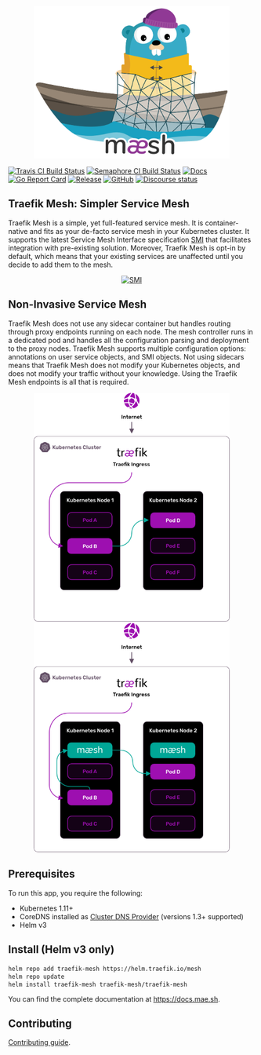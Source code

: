<p align="center">
<img width="400" src="docs/content/assets/img/traefik-mesh.png" alt="Traefik Mesh" title="Traefik Mesh" />
</p>


[![Travis CI Build Status](https://travis-ci.com/traefik/mesh.svg?branch=master)](https://travis-ci.com/traefik/mesh)
[![Semaphore CI Build Status](https://traefik.semaphoreci.com/badges/mesh/branches/master.svg?style=shields)](https://traefik.semaphoreci.com/projects/mesh)
[![Docs](https://img.shields.io/badge/docs-current-brightgreen.svg)](https://docs.mae.sh)
[![Go Report Card](https://goreportcard.com/badge/github.com/traefik/mesh)](https://goreportcard.com/report/github.com/traefik/mesh)
[![Release](https://img.shields.io/github/tag-date/traefik/mesh.svg)](https://github.com/traefik/mesh/releases)
[![GitHub](https://img.shields.io/github/license/traefik/mesh)](https://github.com/traefik/mesh/blob/master/LICENSE)
[![Discourse status](https://img.shields.io/discourse/https/community.traefik.io/status?label=Community&style=social)](https://community.traefik.io/c/traefik-mesh)

## Traefik Mesh: Simpler Service Mesh

Traefik Mesh is a simple, yet full-featured service mesh. 
It is container-native and fits as your de-facto service mesh in your Kubernetes cluster. 
It supports the latest Service Mesh Interface specification [SMI](https://smi-spec.io) that facilitates integration with pre-existing solution. 
Moreover, Traefik Mesh is opt-in by default, which means that your existing services are unaffected until you decide to add them to the mesh.

<p align="center">
<a href="https://smi-spec.io" target="_blank"><img width="150" src="docs/content/assets/img/smi.png" alt="SMI" title="SMI" /></a>
</p>


## Non-Invasive Service Mesh

Traefik Mesh does not use any sidecar container but handles routing through proxy endpoints running on each node. 
The mesh controller runs in a dedicated pod and handles all the configuration parsing and deployment to the proxy nodes. 
Traefik Mesh supports multiple configuration options: annotations on user service objects, and SMI objects. 
Not using sidecars means that Traefik Mesh does not modify your Kubernetes objects, and does not modify your traffic without your knowledge. 
Using the Traefik Mesh endpoints is all that is required.

<p align="center">
<img width="400" src="docs/content/assets/img/before-traefik-mesh-graphic.png" alt="Traefik Mesh" title="Traefik Mesh" />
<img width="400" src="docs/content/assets/img/after-traefik-mesh-graphic.png" alt="Traefik Mesh" title="Traefik Mesh" />
</p>

## Prerequisites

To run this app, you require the following:

- Kubernetes 1.11+
- CoreDNS installed as [Cluster DNS Provider](https://kubernetes.io/docs/tasks/administer-cluster/dns-custom-nameservers/) (versions 1.3+ supported)
- Helm v3

## Install (Helm v3 only)

```shell
helm repo add traefik-mesh https://helm.traefik.io/mesh
helm repo update
helm install traefik-mesh traefik-mesh/traefik-mesh
```

You can find the complete documentation at https://docs.mae.sh.


## Contributing

[Contributing guide](CONTRIBUTING.md).
